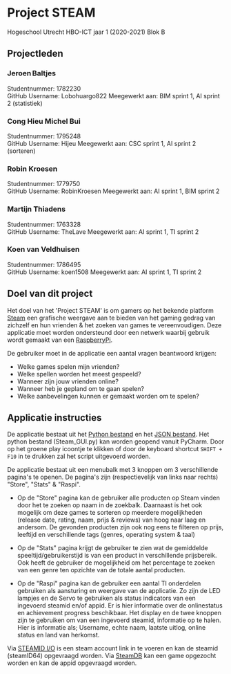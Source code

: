 # Project STEAM
Hogeschool Utrecht
HBO-ICT jaar 1 (2020-2021)
Blok B

## Projectleden
### Jeroen Baltjes
Studentnummer: 1782230  
GitHub Username: Lobohuargo822
Meegewerkt aan: BIM sprint 1, AI sprint 2 (statistiek)
### Cong Hieu Michel Bui
Studentnummer: 1795248  
GitHub Username: Hijeu
Meegewerkt aan: CSC sprint 1, AI sprint 2 (sorteren)
### Robin Kroesen
Studentnummer: 1779750  
GitHub Username: RobinKroesen
Meegewerkt aan: AI sprint 1, BIM sprint 2
### Martijn Thiadens
Studentnummer: 1763328  
GitHub Username: TheLave
Meegewerkt aan: AI sprint 1, TI sprint 2
### Koen van Veldhuisen
Studentnummer: 1786495  
GitHub Username: koen1508
Meegewerkt aan: AI sprint 1, TI sprint 2

## Doel van dit project
Het doel van het 'Project STEAM' is om gamers op het bekende platform [Steam](https://store.steampowered.com/) een grafische weergave aan te bieden van het gaming gedrag van zichzelf en hun vrienden & het zoeken van games te vereenvoudigen. Deze applicatie moet worden ondersteund door een netwerk waarbij gebruik wordt gemaakt van een [RaspberryPi](https://www.raspberrypi.org/).

De gebruiker moet in de applicatie een aantal vragen beantwoord krijgen:
- Welke games spelen mijn vrienden?
- Welke spellen worden het meest gespeeld?
- Wanneer zijn jouw vrienden online?
- Wanneer heb je gepland om te gaan spelen?
- Welke aanbevelingen kunnen er gemaakt worden om te spelen?

## Applicatie instructies
De applicatie bestaat uit het [Python bestand](https://github.com/TheLave/ProjectSTEAM/blob/main/Steam%20GUI.py) en het [JSON bestand](https://github.com/TheLave/ProjectSTEAM/blob/main/steam.json). Het python bestand (Steam_GUI.py) kan worden geopend vanuit PyCharm. Door op het groene play icoontje te klikken of door de keyboard shortcut `SHIFT + F10` in te drukken zal het script uitgevoerd worden.

De applicatie bestaat uit een menubalk met 3 knoppen om 3 verschillende pagina's te openen. De pagina's zijn (respectievelijk van links naar rechts) "Store", "Stats" & "Raspi". 
- Op de "Store" pagina kan de gebruiker alle producten op Steam vinden door het te zoeken op naam in de zoekbalk. 
Daarnaast is het ook mogelijk om deze games te sorteren op meerdere mogelijkheden (release date, rating, naam, prijs & reviews) van hoog naar laag en andersom.
De gevonden producten zijn ook nog eens te filteren op prijs, leeftijd en verschillende tags (genres, operating system & taal)

- Op de "Stats" pagina krijgt de gebruiker te zien wat de gemiddelde speeltijd/gebruikerstijd is van een product in verschillende prijsbereik.
Ook heeft de gebruiker de mogelijkheid om het percentage te zoeken van een genre ten opzichte van de totale aantal producten.

- Op de "Raspi" pagina kan de gebruiker een aantal TI onderdelen gebruiken als aansturing en weergave van de applicatie. Zo zijn de LED lampjes en de Servo te gebruiken als status indicators van een ingevoerd steamid en/of appid. Er is hier informatie over de onlinestatus en achievement progress beschikbaar. Het display en de twee knoppen zijn te gebruiken om van een ingevoerd steamid, informatie op te halen. Hier is informatie als; Username, echte naam, laatste uitlog, online status en land van herkomst.

Via [STEAMID I/O](https://steamid.io/) is een steam account link in te voeren en kan de steamid (steamID64) opgevraagd worden.
Via [SteamDB](https://steamdb.info/apps/) kan een game opgezocht worden en kan de appid opgevraagd worden.
